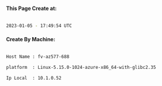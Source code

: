 
   
#### This Page Create at:

```bash

2023-01-05 - 17:49:54 UTC

```

#### Create By Machine:

```bash

Host Name : fv-az577-688

platform  : Linux-5.15.0-1024-azure-x86_64-with-glibc2.35

Ip Local  : 10.1.0.52

```

